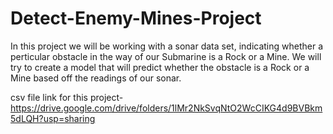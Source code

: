 # Detect-Enemy-Mines-Project

In this project we will be working with a sonar data set, indicating whether a perticular obstacle in the way of our Submarine is a Rock or a Mine. We will try to create a model that will predict whether the obstacle is a Rock or a Mine based off the readings of our sonar.

csv file link for this project- https://drive.google.com/drive/folders/1lMr2NkSvqNtO2WcCIKG4d9BVBkm5dLQH?usp=sharing
